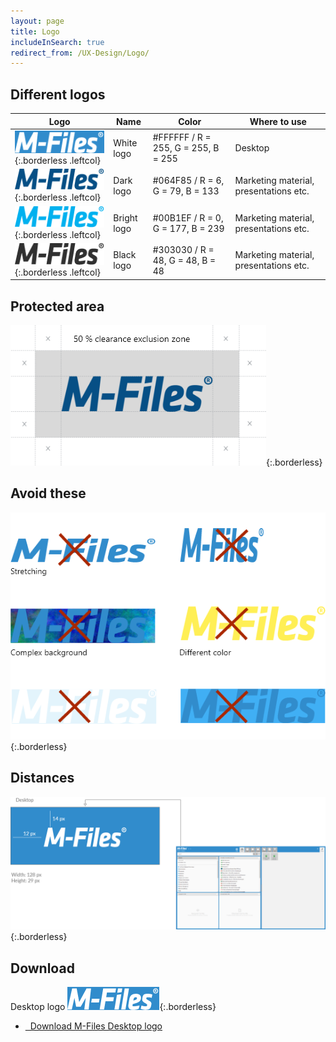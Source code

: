 ```yaml
---
layout: page
title: Logo
includeInSearch: true
redirect_from: /UX-Design/Logo/
---
```


## Different logos

Logo | Name | Color | Where to use
--- | --- | --- | ---
![White logo](white-logo.png){:.borderless .leftcol} | White logo | #FFFFFF / R = 255, G = 255, B = 255  | Desktop
![Dark logo](dark-logo.png){:.borderless .leftcol} | Dark logo | #064F85 / R = 6, G = 79, B = 133  | Marketing material, presentations etc.
![Bright logo](bright-logo.png){:.borderless .leftcol} | Bright logo | #00B1EF / R = 0, G = 177, B = 239 | Marketing material, presentations etc.
![Black logo](black-logo.png){:.borderless .leftcol} | Black logo | #303030 / R = 48, G = 48, B = 48  | Marketing material, presentations etc.

## Protected area

![Protected area: 50% clearance exclusion zone](protected-area.png){:.borderless}


## Avoid these

![Avoid stretching, complex backgrounds and different colors](avoid-these.png){:.borderless}

## Distances

![Logo distance from corners 14 px from top and 12 px from left. Logo size: widith 128px, height 29px](distances.png){:.borderless}

## Download

Desktop logo
![White logo](white-logo.png){:.borderless}

<ul class="quicklinks">
	<li class="api"><a href="{{ site.baseurl }}/UX-Design/Logo/white-logo.png">
	<span class="iconify" data-icon="mdi:download"></span> &nbsp;
	Download M-Files Desktop logo </a></li>
</ul>